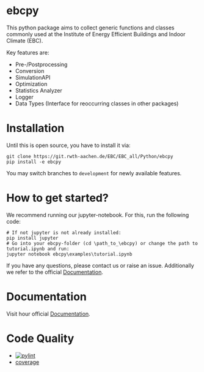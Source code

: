 # ebcpy

This python package aims to collect generic functions and classes commonly
used at the Institute of Energy Efficient Buildings and Indoor Climate (EBC).

Key features are:

* Pre-/Postprocessing
* Conversion
* SimulationAPI
* Optimization
* Statistics Analyzer
* Logger
* Data Types (Interface for reoccurring classes in other packages)

# Installation
Until this is open source, you have to install it via:
```
git clone https://git.rwth-aachen.de/EBC/EBC_all/Python/ebcpy
pip install -e ebcpy
```
You may switch branches to `development` for newly available features.

# How to get started?
We recommend running our jupyter-notebook. For this, run the following code:
```
# If not jupyter is not already installed:
pip install jupyter
# Go into your ebcpy-folder (cd \path_to_\ebcpy) or change the path to tutorial.ipynb and run:
jupyter notebook ebcpy\examples\tutorial.ipynb
```
If you have any questions, please contact us or raise an issue.
Additionally we refer to the official [Documentation](#Documentation).

# Documentation
Visit hour official [Documentation](https://ebc.pages.rwth-aachen.de/EBC_all/Python/ebcpy/master/docs).


# Code Quality

* [![pylint](https://ebc.pages.rwth-aachen.de/EBC_all/Python/ebcpy/master/pylint/pylint.svg )](https://ebc.pages.rwth-aachen.de/EBC_all/Python/ebcpy/master/pylint/pylint.html)
* [coverage](https://ebc.pages.rwth-aachen.de/EBC_all/Python/ebcpy/master/coverage)
